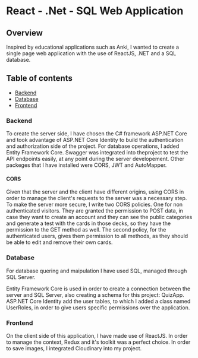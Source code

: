 # React - .Net - SQL Web Application
## Overview

Inspired by educational applications such as Anki, I wanted to create a single page web application with the use of ReactJS, .NET and a SQL database.

## Table of contents

- [Backend](#backend)
- [Database](#database)
- [Frontend](#frontend)

### Backend
To create the server side, I have chosen the C# framework ASP.NET Core and took advantage of ASP.NET Core Identity to build the authentication and authorization side of the project. For database operations, I added Entity Framework Core. Swagger was integrated into theproject  to test the API endpoints easily, at any point during the server developement. Other packeges that I have installed were CORS, JWT and AutoMapper.


#### CORS

Given that the server and the client have different origins, using CORS in order to manage the client's requests to the server was a necessary step. To make the server more secure, I write two CORS policies. One for non authenticated visitors. They are granted the permission to POST data, in case they want to create an account and they can see the public categories and generate a test with the cards in those decks, so they have the permission to the GET method as well. The second policy, for the authenticated users, gives them permission to all methods, as they should be able to edit and remove their own cards. 

### Database

For database quering and maipulation I have used SQL, managed through SQL Server. 

Entity Framework Core is used in order to create a connection between the server and SQL Server, also creating a schema for this project: QuizApp. ASP.NET Core Identity add the user tables, to which I added a class named UserRoles, in order to give users specific permissions over the application. 

### Frontend 

On the client side of this application, I have made use of ReactJS. In order to manage the context, Redux and it's toolkit was a perfect choice. In order to save images, I integrated Cloudinary into my project.
